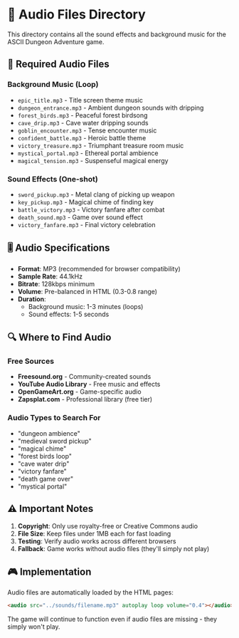 # 🎵 Audio Files Directory

This directory contains all the sound effects and background music for the ASCII Dungeon Adventure game.

## 📁 Required Audio Files

### Background Music (Loop)
- `epic_title.mp3` - Title screen theme music
- `dungeon_entrance.mp3` - Ambient dungeon sounds with dripping
- `forest_birds.mp3` - Peaceful forest birdsong
- `cave_drip.mp3` - Cave water dripping sounds
- `goblin_encounter.mp3` - Tense encounter music
- `confident_battle.mp3` - Heroic battle theme
- `victory_treasure.mp3` - Triumphant treasure room music
- `mystical_portal.mp3` - Ethereal portal ambience
- `magical_tension.mp3` - Suspenseful magical energy

### Sound Effects (One-shot)
- `sword_pickup.mp3` - Metal clang of picking up weapon
- `key_pickup.mp3` - Magical chime of finding key
- `battle_victory.mp3` - Victory fanfare after combat
- `death_sound.mp3` - Game over sound effect
- `victory_fanfare.mp3` - Final victory celebration

## 🎚️ Audio Specifications

- **Format**: MP3 (recommended for browser compatibility)
- **Sample Rate**: 44.1kHz
- **Bitrate**: 128kbps minimum
- **Volume**: Pre-balanced in HTML (0.3-0.8 range)
- **Duration**: 
  - Background music: 1-3 minutes (loops)
  - Sound effects: 1-5 seconds

## 🔍 Where to Find Audio

### Free Sources
- **Freesound.org** - Community-created sounds
- **YouTube Audio Library** - Free music and effects
- **OpenGameArt.org** - Game-specific audio
- **Zapsplat.com** - Professional library (free tier)

### Audio Types to Search For
- "dungeon ambience"
- "medieval sword pickup"
- "magical chime"
- "forest birds loop"
- "cave water drip"
- "victory fanfare"
- "death game over"
- "mystical portal"

## ⚠️ Important Notes

1. **Copyright**: Only use royalty-free or Creative Commons audio
2. **File Size**: Keep files under 1MB each for fast loading
3. **Testing**: Verify audio works across different browsers
4. **Fallback**: Game works without audio files (they'll simply not play)

## 🎮 Implementation

Audio files are automatically loaded by the HTML pages:
```html
<audio src="../sounds/filename.mp3" autoplay loop volume="0.4"></audio>
```

The game will continue to function even if audio files are missing - they simply won't play.
